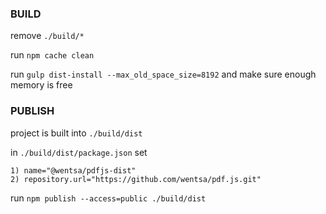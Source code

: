 ### BUILD
remove `./build/*`

run `npm cache clean`

run `gulp dist-install --max_old_space_size=8192` and make sure enough memory is free

### PUBLISH
project is built into `./build/dist`

in `./build/dist/package.json` set

    1) name="@wentsa/pdfjs-dist"
    2) repository.url="https://github.com/wentsa/pdf.js.git"

run `npm publish --access=public ./build/dist`
     